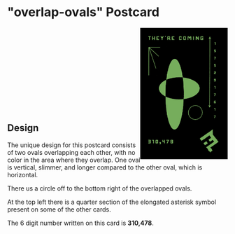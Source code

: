 # "overlap-ovals" Postcard

<img align="right" src="https://github.com/junk-shop/they-are-coming/blob/main/postcards/overlap-ovals-edited.png" width="200" height="300"/>

<br>
<br>
<br>
<br>
<br>
<br>
<br>
<br>
<br>
<br>
<br>

## Design

The unique design for this postcard consists of two ovals overlapping each other, with no color in the area where they overlap. One oval is vertical, slimmer, and longer compared to the other oval, which is horizontal.

There us a circle off to the bottom right of the overlapped ovals.

At the top left there is a quarter section of the elongated asterisk symbol present on some of the other cards.

The 6 digit number written on this card is **310,478**.